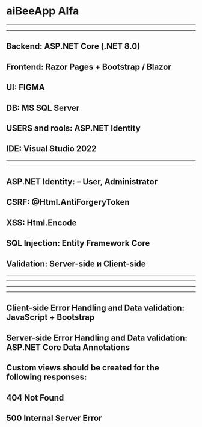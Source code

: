 # aiBeeApp Alfa


-----------------------------------------------------------------------------------------------
-----------------------------------------------------------------------------------------------

Backend: ASP.NET Core (.NET 8.0)
---------------------------------------------------------
Frontend: Razor Pages + Bootstrap / Blazor
---------------------------------------------------------
UI: FIGMA
--------------------------------------------------------
DB: MS SQL Server
-------------------------------------------------------
USERS and rools: ASP.NET Identity
-------------------------------------------------------
IDE: Visual Studio 2022 
-------------------------------------------------------
-----------------------------------------------------------------------------------------------
-----------------------------------------------------------------------------------------------
ASP.NET Identity:  – User, Administrator
--------------------------------------------
CSRF: @Html.AntiForgeryToken
-----------------------------------------
XSS: Html.Encode
-------------------------------------------
SQL Injection: Entity Framework Core
--------------------------------------------
Validation: Server-side и Client-side
--------------------------------------------

-----------------------------------------------------------------------------------------------
-----------------------------------------------------------------------------------------------


------------------------------------------------------------------------------------------
------------------------------------------------------------------------------------------

Client-side Error Handling and Data validation: JavaScript + Bootstrap
---------------------------------------------------------------------------------------
Server-side Error Handling and Data validation: ASP.NET Core Data Annotations
---------------------------------------------------------------------------------------
Custom views should be created for the following responses:
------------------------------------------------------------------
404 Not Found
------------------------------
500 Internal Server Error
----------------------------------

